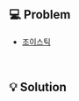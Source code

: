 ## 💻 Problem

- [조이스틱](https://school.programmers.co.kr/learn/courses/30/lessons/42860)

<br/>

## 💡 Solution
